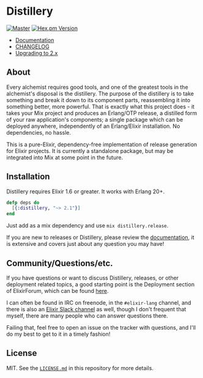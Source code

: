 # Distillery

[![Master](https://travis-ci.org/bitwalker/distillery.svg?branch=master)](https://travis-ci.org/bitwalker/distillery)
[![Hex.pm Version](http://img.shields.io/hexpm/v/distillery.svg?style=flat)](https://hex.pm/packages/distillery)

  * [Documentation](https://hexdocs.pm/distillery)
  * [CHANGELOG](https://hexdocs.pm/distillery/changelog.html)
  * [Upgrading to 2.x](https://hexdocs.pm/distillery/upgrading_to_2_0.html)

## About

Every alchemist requires good tools, and one of the greatest tools in the alchemist's disposal
is the distillery. The purpose of the distillery is to take something and break it down to its
component parts, reassembling it into something better, more powerful. That is exactly
what this project does - it takes your Mix project and produces an Erlang/OTP release, a
distilled form of your raw application's components; a single package which can be deployed anywhere,
independently of an Erlang/Elixir installation. No dependencies, no hassle.

This is a pure-Elixir, dependency-free implementation of release generation for Elixir projects.
It is currently a standalone package, but may be integrated into Mix at some point in the future.

## Installation

Distillery requires Elixir 1.6 or greater. It works with Erlang 20+.

```elixir
defp deps do
  [{:distillery, "~> 2.1"}]
end
```

Just add as a mix dependency and use `mix distillery.release`.

If you are new to releases or Distillery, please review the [documentation](https://hexdocs.pm/distillery),
it is extensive and covers just about any question you may have!

## Community/Questions/etc.

If you have questions or want to discuss Distillery, releases, or other deployment
related topics, a good starting point is the Deployment section of ElixirForum, which
can be found [here](https://elixirforum.com/c/dedicated-sections/deployment).

I can often be found in IRC on freenode, in the `#elixir-lang` channel, and there is
also an [Elixir Slack channel](https://elixir-slackin.herokuapp.com) as well, though I don't frequent that myself, there are
many people who can answer questions there.

Failing that, feel free to open an issue on the tracker with questions, and I'll do my
best to get to it in a timely fashion!

## License

MIT. See the [`LICENSE.md`](https://github.com/bitwalker/distillery/blob/master/LICENSE.md) in this repository for more details.
